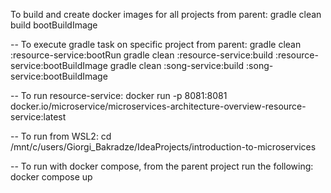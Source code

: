 To build and create docker images for all projects from parent:
gradle clean build bootBuildImage

-- To execute gradle task on specific project from parent:
gradle clean :resource-service:bootRun
gradle clean :resource-service:build :resource-service:bootBuildImage
gradle clean :song-service:build :song-service:bootBuildImage

-- To run resource-service:
docker run -p 8081:8081 docker.io/microservice/microservices-architecture-overview-resource-service:latest

-- To run from WSL2:
cd /mnt/c/users/Giorgi_Bakradze/IdeaProjects/introduction-to-microservices

-- To run with docker compose, from the parent project run the following:
docker compose up